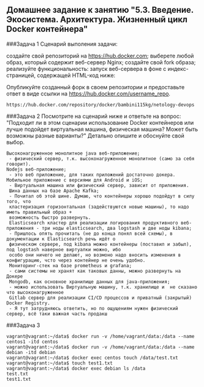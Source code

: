 ## Домашнее задание к занятию "5.3. Введение. Экосистема. Архитектура. Жизненный цикл Docker контейнера"

###Задача 1
Сценарий выполения задачи:

создайте свой репозиторий на https://hub.docker.com;
выберете любой образ, который содержит веб-сервер Nginx;
создайте свой fork образа;
реализуйте функциональность: запуск веб-сервера в фоне с индекс-страницей, содержащей HTML-код ниже:

Опубликуйте созданный форк в своем репозитории и предоставьте ответ в виде ссылки на https://hub.docker.com/username_repo.
```
https://hub.docker.com/repository/docker/bambini115kg/netology-devops
```
###Задача 2
Посмотрите на сценарий ниже и ответьте на вопрос: "Подходит ли в этом сценарии использование Docker контейнеров или лучше подойдет виртуальная машина, физическая машина? Может быть возможны разные варианты?"
Детально опишите и обоснуйте свой выбор.

```
Высоконагруженное монолитное java веб-приложение;
 - физический сервер, т.к. высоконагруженное монолитное (само за себя говорит).
Nodejs веб-приложение;
 - это веб приложение, для таких приложений достаточно докера. 
Мобильное приложение c версиями для Android и iOS;
 - Виртуальная машина или физический сервер, зависит от приложения.
 Шина данных на базе Apache Kafka;
 - Почитал об этой шине. Думаю, что контейнеры хорошо подойдут в силу того, что 
 кластеризация горизонтальная (задействуются новые машины), то надо иметь правильный образ + 
 возможность быстро развернуть.
 Elasticsearch кластер для реализации логирования продуктивного веб-приложения - три ноды elasticsearch, два logstash и две ноды kibana;
 - Пришлось опять прочитать (не до конца понял всей схемы), в документации к Elasticsearch речь идёт о 
 физическом сервере, под kibana можно контейнеры (поставил и забыл), под logstash наверное виртуалки можно, ибо
 особо они ничего не делают, но возмоно надо вносить изменения в конфигурацию, чсто через контейнер не очень удобно.
 Мониторинг-стек на базе prometheus и grafana;
 - сами системы не хранят как таковых данны, можно развернуть на Докере
 Mongodb, как основное хранилище данных для java-приложения;
 - можно использовать Виртуальную машину, т.к. хранилище и  не сказано что высоконагруженное
 Gitlab сервер для реализации CI/CD процессов и приватный (закрытый) Docker Registry.
 - Я тут затрудняюсь ответить, но по ощущениям нужен физический сервер, всё таки важная часть продакш  
```
###Задача 3

```
vagrant@vagrant:~/data$ docker run -v /home/vagrant/data:/data --name centos1 -itd centos
vagrant@vagrant:~/data$ docker run -v /home/vagrant/data:/data --name debian -itd debian
vagrant@vagrant:~/data$ docker exec centos touch /data/test.txt
vagrant@vagrant:~/data$ touch test1.txt
vagrant@vagrant:~/data$ docker exec debian ls /data
test.txt
test1.txt

```



